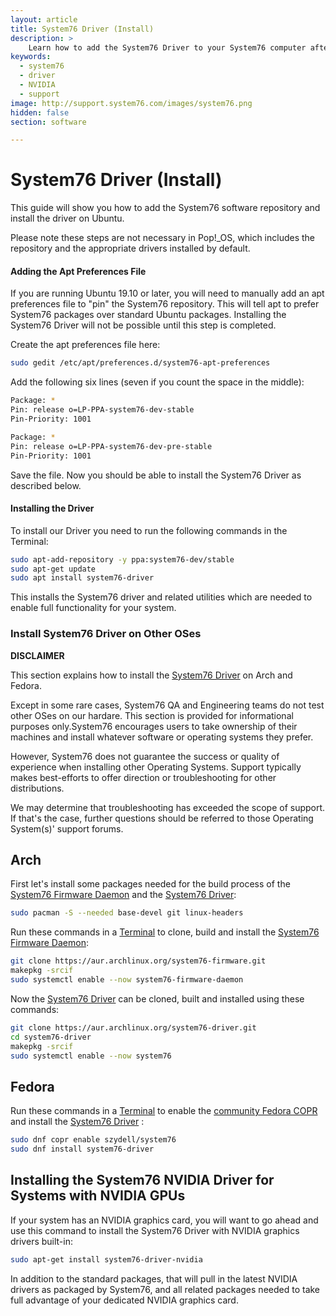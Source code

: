 ```yaml
---
layout: article
title: System76 Driver (Install)
description: >
    Learn how to add the System76 Driver to your System76 computer after reinstalling Ubuntu
keywords:
  - system76
  - driver
  - NVIDIA
  - support
image: http://support.system76.com/images/system76.png
hidden: false
section: software

---
```


# System76 Driver (Install)

This guide will show you how to add the System76 software repository and install the driver on Ubuntu.

Please note these steps are not necessary in Pop!\_OS, which includes the repository and the appropriate drivers installed by default. 

#### Adding the Apt Preferences File

If you are running Ubuntu 19.10 or later, you will need to manually add an apt preferences file to "pin" the System76 repository. This will tell apt to prefer System76 packages over standard Ubuntu packages. Installing the System76 Driver will not be possible until this step is completed.

Create the apt preferences file here:

```bash
sudo gedit /etc/apt/preferences.d/system76-apt-preferences
```

Add the following six lines (seven if you count the space in the middle):

```bash
Package: *
Pin: release o=LP-PPA-system76-dev-stable
Pin-Priority: 1001

Package: *
Pin: release o=LP-PPA-system76-dev-pre-stable
Pin-Priority: 1001
```

Save the file. Now you should be able to install the System76 Driver as described below.

#### Installing the Driver 

To install our Driver you need to run the following commands in the Terminal:

```bash
sudo apt-add-repository -y ppa:system76-dev/stable
sudo apt-get update
sudo apt install system76-driver
```

This installs the System76 driver and related utilities which are needed to enable full functionality for your system. 

### Install System76 Driver on Other OSes

**DISCLAIMER**

This section explains how to install the <u>System76 Driver</u> on Arch and Fedora.

Except in some rare cases, System76 QA and Engineering teams do not test other OSes on our hardare. This section is provided for informational purposes only.System76 encourages users to take ownership of their machines and install whatever software or operating systems they prefer. 

However, System76 does not guarantee the success or quality of experience when installing other Operating Systems. 
Support typically makes best-efforts to offer direction or troubleshooting for other distributions. 

We may determine that troubleshooting has exceeded the scope of support. If that's the case, further questions should be referred to those Operating System(s)' support forums.


## Arch

First let's install some packages needed for the build process of the <u>System76 Firmware Daemon</u> and the <u>System76 Driver</u>:

```bash
sudo pacman -S --needed base-devel git linux-headers
```

Run these commands in a <u>Terminal</u> to clone, build and install the <u>System76 Firmware Daemon</u>:

```bash
git clone https://aur.archlinux.org/system76-firmware.git
makepkg -srcif
sudo systemctl enable --now system76-firmware-daemon
```

Now the <u>System76 Driver</u> can be cloned, built and installed using these commands:

```bash
git clone https://aur.archlinux.org/system76-driver.git
cd system76-driver
makepkg -srcif
sudo systemctl enable --now system76
```

## Fedora
Run these commands in a <u>Terminal</u> to enable the [community Fedora COPR](https://copr.fedorainfracloud.org/coprs/szydell/system76/) and install the <u>System76 Driver</u> :

```bash
sudo dnf copr enable szydell/system76
sudo dnf install system76-driver
```


## Installing the System76 NVIDIA Driver for Systems with NVIDIA GPUs 

If your system has an NVIDIA graphics card, you will want to go ahead and use this command to install the System76 Driver with NVIDIA graphics drivers built-in:

```bash
sudo apt-get install system76-driver-nvidia
```

In addition to the standard packages, that will pull in the latest NVIDIA drivers as packaged by System76, and all related packages needed to take full advantage of your dedicated NVIDIA graphics card. 
